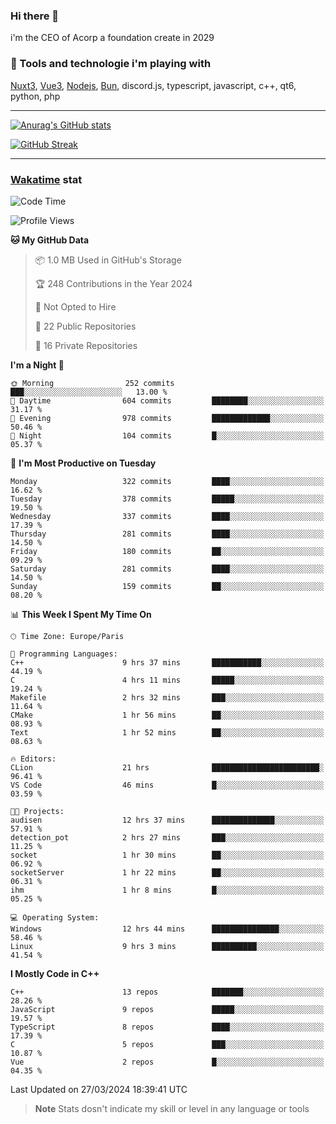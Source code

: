 ### Hi there 👋

i'm the CEO of Acorp a foundation create in 2029  

### 🧰 Tools and technologie i'm playing with

[Nuxt3](https://nuxt.com), [Vue3](https://vuejs.org/), [Nodejs](https://nodejs.org), [Bun](https://bun.sh/), discord.js, typescript, javascript, c++, qt6, python, php

---

[![Anurag's GitHub stats](https://github-readme-stats.vercel.app/api?username=ackimixs&show_icons=true&theme=github_dark&count_private=true)](https://www.ackimixs.xyz)

[![GitHub Streak](https://github-readme-streak-stats.herokuapp.com?user=Ackimixs&theme=github-dark-blue&date_format=j%20M%5B%20Y%5D&mode=weekly)](https://git.io/streak-stats)

---
 
 ### [Wakatime](https://wakatime.com/) stat

<!--START_SECTION:waka-->
![Code Time](http://img.shields.io/badge/Code%20Time-981%20hrs%2012%20mins-blue)

![Profile Views](http://img.shields.io/badge/Profile%20Views-0-blue)

**🐱 My GitHub Data** 

> 📦 1.0 MB Used in GitHub's Storage 
 > 
> 🏆 248 Contributions in the Year 2024
 > 
> 🚫 Not Opted to Hire
 > 
> 📜 22 Public Repositories 
 > 
> 🔑 16 Private Repositories 
 > 
**I'm a Night 🦉** 

```text
🌞 Morning                252 commits         ███░░░░░░░░░░░░░░░░░░░░░░   13.00 % 
🌆 Daytime                604 commits         ████████░░░░░░░░░░░░░░░░░   31.17 % 
🌃 Evening                978 commits         █████████████░░░░░░░░░░░░   50.46 % 
🌙 Night                  104 commits         █░░░░░░░░░░░░░░░░░░░░░░░░   05.37 % 
```
📅 **I'm Most Productive on Tuesday** 

```text
Monday                   322 commits         ████░░░░░░░░░░░░░░░░░░░░░   16.62 % 
Tuesday                  378 commits         █████░░░░░░░░░░░░░░░░░░░░   19.50 % 
Wednesday                337 commits         ████░░░░░░░░░░░░░░░░░░░░░   17.39 % 
Thursday                 281 commits         ████░░░░░░░░░░░░░░░░░░░░░   14.50 % 
Friday                   180 commits         ██░░░░░░░░░░░░░░░░░░░░░░░   09.29 % 
Saturday                 281 commits         ████░░░░░░░░░░░░░░░░░░░░░   14.50 % 
Sunday                   159 commits         ██░░░░░░░░░░░░░░░░░░░░░░░   08.20 % 
```


📊 **This Week I Spent My Time On** 

```text
🕑︎ Time Zone: Europe/Paris

💬 Programming Languages: 
C++                      9 hrs 37 mins       ███████████░░░░░░░░░░░░░░   44.19 % 
C                        4 hrs 11 mins       █████░░░░░░░░░░░░░░░░░░░░   19.24 % 
Makefile                 2 hrs 32 mins       ███░░░░░░░░░░░░░░░░░░░░░░   11.64 % 
CMake                    1 hr 56 mins        ██░░░░░░░░░░░░░░░░░░░░░░░   08.93 % 
Text                     1 hr 52 mins        ██░░░░░░░░░░░░░░░░░░░░░░░   08.63 % 

🔥 Editors: 
CLion                    21 hrs              ████████████████████████░   96.41 % 
VS Code                  46 mins             █░░░░░░░░░░░░░░░░░░░░░░░░   03.59 % 

🐱‍💻 Projects: 
audisen                  12 hrs 37 mins      ██████████████░░░░░░░░░░░   57.91 % 
detection_pot            2 hrs 27 mins       ███░░░░░░░░░░░░░░░░░░░░░░   11.25 % 
socket                   1 hr 30 mins        ██░░░░░░░░░░░░░░░░░░░░░░░   06.92 % 
socketServer             1 hr 22 mins        ██░░░░░░░░░░░░░░░░░░░░░░░   06.31 % 
ihm                      1 hr 8 mins         █░░░░░░░░░░░░░░░░░░░░░░░░   05.25 % 

💻 Operating System: 
Windows                  12 hrs 44 mins      ███████████████░░░░░░░░░░   58.46 % 
Linux                    9 hrs 3 mins        ██████████░░░░░░░░░░░░░░░   41.54 % 
```

**I Mostly Code in C++** 

```text
C++                      13 repos            ███████░░░░░░░░░░░░░░░░░░   28.26 % 
JavaScript               9 repos             █████░░░░░░░░░░░░░░░░░░░░   19.57 % 
TypeScript               8 repos             ████░░░░░░░░░░░░░░░░░░░░░   17.39 % 
C                        5 repos             ███░░░░░░░░░░░░░░░░░░░░░░   10.87 % 
Vue                      2 repos             █░░░░░░░░░░░░░░░░░░░░░░░░   04.35 % 
```




 Last Updated on 27/03/2024 18:39:41 UTC
<!--END_SECTION:waka-->

> **Note**
> Stats dosn't indicate my skill or level in any language or tools
